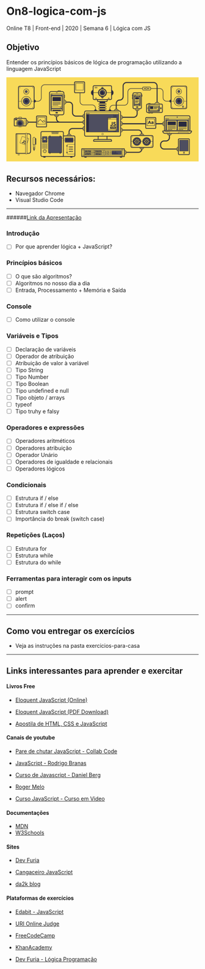 # On8-logica-com-js

Online T8 | Front-end | 2020 | Semana 6 | Lógica com JS

## Objetivo
Entender os princípios básicos de lógica de programação utilizando a linguagem JavaScript

![javascript](imagens/javascript.gif)

## Recursos necessários:
- Navegador Chrome
- Visual Studio Code
---
######[Link da Apresentação](https://docs.google.com/presentation/d/1zMDWBbotO1zADMIphkAzRB8fON_qF5HRajfTwrDUn4A/edit?usp=sharing)

### Introdução  
- [ ] Por que aprender lógica + JavaScript?
  
### Princípios básicos
- [ ] O que são algoritmos?
- [ ] Algoritmos no nosso dia a dia
- [ ] Entrada, Processamento + Memória e Saída
  
### Console
- [ ] Como utilizar o console

### Variáveis e Tipos
- [ ] Declaração de variáveis
- [ ] Operador de atribuição
- [ ] Atribuição de valor à variável
- [ ] Tipo String
- [ ] Tipo Number
- [ ] Tipo Boolean
- [ ] Tipo undefined e null
- [ ] Tipo objeto / arrays 
- [ ] typeof
- [ ] Tipo truhy e falsy 

### Operadores e expressões
- [ ] Operadores aritméticos 
- [ ] Operadores atribuição
- [ ] Operador Unário
- [ ] Operadores de igualdade e relacionais
- [ ] Operadores lógicos 

### Condicionais 
- [ ] Estrutura if / else
- [ ] Estrutura if / else if / else
- [ ] Estrutura switch case
- [ ] Importância do break (switch case)

### Repetições (Laços)
- [ ] Estrutura for
- [ ] Estrutura while
- [ ] Estrutura do while

### Ferramentas para interagir com os inputs
- [ ] prompt
- [ ] alert
- [ ] confirm

---

## Como vou entregar os exercícios
- Veja as instruções na pasta exercicios-para-casa

---
## Links interessantes para aprender e exercitar

#### Livros Free

- [Eloquent JavaScript (Online) ](https://braziljs.github.io/eloquente-javascript/)

- [Eloquent JavaScript (PDF Download)](https://github.com/braziljs/eloquente-javascript/blob/master/pdf/livro.pdf)

- [Apostila de HTML, CSS e JavaScript](https://www.caelum.com.br/apostila/apostila-html-css-javascript.pdf)


#### Canais de youtube

- [Pare de chutar JavaScript - Collab Code](https://www.youtube.com/watch?v=RrwkYVHxotk&-list=PLirko8T4cEmyQagmRU6f9HCMTpL6Qk2I8)

- [JavaScript -  Rodrigo Branas](https://www.youtube.com/watch?v=093dIOCNeIc&list=PLQCmSnNFVYnT1-oeDOSBnt164802rkegc)

- [Curso de Javascript - Daniel Berg](https://www.youtube.com/watch?v=pL9nX6Ac2Lc&list=PLbV6TI03ZWYVP6EByYoUxZJeZaqitHi9r)

- [Roger Melo](https://www.youtube.com/channel/UCmjDevp9Y8r-qi-xueD3Izg)

- [Curso JavaScript - Curso em Video](https://www.cursoemvideo.com/course/javascript/)

#### Documentações

- [MDN](https://developer.mozilla.org/pt-BR/docs/Web/JavaScript)
- [W3Schools](https://www.w3schools.com/js/default.asp)

#### Sites 

- [Dev Furia ](http://devfuria.com.br/javascript/)

- [Cangaceiro JavaScript](http://cangaceirojavascript.com.br/)

- [da2k blog](https://blog.da2k.com.br/categories/javascript/)

#### Plataformas de exercícios

- [Edabit - JavaScript](https://edabit.com/challenges/javascript)

- [URI Online Judge](https://www.urionlinejudge.com.br/judge/pt/login?redirect=%2Fpt)

- [FreeCodeCamp](https://www.freecodecamp.org/ )

- [KhanAcademy](https://www.khanacademy.org/computing/computer-programming)

- [Dev Furia - Lógica Programação](http://devfuria.com.br/logica-de-programacao/)


    